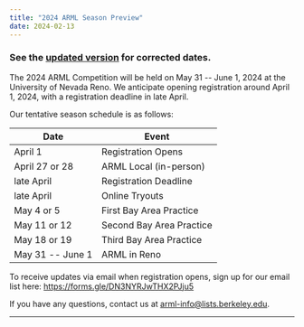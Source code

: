 ```yaml
---
title: "2024 ARML Season Preview"
date: 2024-02-13
---
```


### See the [updated version](/news/season-2024/season-preview/) for corrected dates.

The 2024 ARML Competition will be held on May 31 -- June 1, 2024 at the
University of Nevada Reno. We anticipate opening registration around April 1,
2024, with a registration deadline in late April.

Our tentative season schedule is as follows:

| Date           | Event |
| -------------- | ------- |
| April 1        | Registration Opens |
| April 27 or 28 | ARML Local (in-person) |
| late April | Registration Deadline |
| late April | Online Tryouts |
| May 4 or 5 | First Bay Area Practice |
| May 11 or 12 | Second Bay Area Practice |
| May 18 or 19 | Third Bay Area Practice |
| May 31 -- June 1 | ARML in Reno |

To receive updates via email when registration opens, 
sign up for our email list here: https://forms.gle/DN3NYRJwTHX2PJju5

If you have any questions, contact us at arml-info@lists.berkeley.edu.

---
